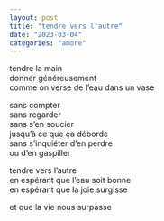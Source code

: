 ```yaml
---
layout: post
title: "tendre vers l'autre"
date: "2023-03-04"
categories: "amore"
---
```


tendre la main  
donner généreusement  
comme on verse de l’eau dans un vase  

sans compter  
sans regarder  
sans s’en soucier  
jusqu’à ce que ça déborde  
sans s’inquiéter d’en perdre  
ou d’en gaspiller  

tendre vers l’autre  
en espérant que l’eau soit bonne  
en espérant que la joie surgisse  

et que la vie nous surpasse  
